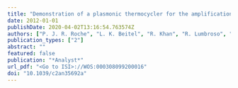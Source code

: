 ```yaml
---
title: "Demonstration of a plasmonic thermocycler for the amplification of human androgen receptor DNA"
date: 2012-01-01
publishDate: 2020-04-02T13:16:54.763574Z
authors: ["P. J. R. Roche", "L. K. Beitel", "R. Khan", "R. Lumbroso", "M. Najih", "M. C. K. Cheung", "J. Thiemann", "V. Veerasubramanian", "M. Trifiro", "V. P. Chodavarapu", "A. G. Kirk"]
publication_types: ["2"]
abstract: ""
featured: false
publication: "*Analyst*"
url_pdf: "<Go to ISI>://WOS:000308099200016"
doi: "10.1039/c2an35692a"
---
```



